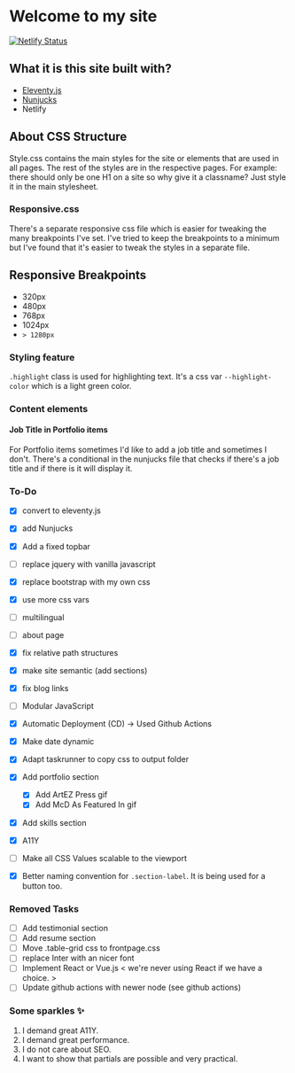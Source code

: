 # Welcome to my site
[![Netlify Status](https://api.netlify.com/api/v1/badges/05ee597d-181b-4a9b-a205-799e28bcce29/deploy-status)](https://app.netlify.com/projects/magaliechetrit/deploys)

## What it is this site built with?
- [Eleventy.js](https://www.11ty.dev)
- [Nunjucks](https://github.com/mozilla/nunjucks)
- Netlify

## About CSS Structure
Style.css contains the main styles for the site or elements that are used in all pages. The rest of the styles are in the respective pages.
For example: there should only be one H1 on a site so why give it a classname? Just style it in the main stylesheet.

### Responsive.css
There's a separate responsive css file which is easier for tweaking the many breakpoints I've set. I've tried to keep the breakpoints to a minimum but I've found that it's easier to tweak the styles in a separate file.

## Responsive Breakpoints
- 320px
- 480px
- 768px
- 1024px
- `> 1280px`

### Styling feature
`.highlight` class is used for highlighting text. It's a css var `--highlight-color` which is a light green color.

### Content elements
#### Job Title in Portfolio items
For Portfolio items sometimes I'd like to add a job title and sometimes I don't. There's a conditional in the nunjucks file that checks if there's a job title and if there is it will display it.

### To-Do
- [x] convert to eleventy.js
- [x] add Nunjucks
- [x] Add a fixed topbar
- [ ] replace jquery with vanilla javascript
- [x] replace bootstrap with my own css
- [x] use more css vars
- [ ] multilingual
- [ ] about page
- [x] fix relative path structures
- [x] make site semantic (add sections)
- [x] fix blog links
- [ ] Modular JavaScript
- [x] Automatic Deployment (CD) -> Used Github Actions
- [x] Make date dynamic
- [x] Adapt taskrunner to copy css to output folder
- [x] Add portfolio section
    - [x] Add ArtEZ Press gif
    - [x] Add McD As Featured In gif
- [x] Add skills section
- [x] A11Y
- [ ] Make all CSS Values scalable to the viewport
- [x] Better naming convention for `.section-label`. It is being used for a button too.



### Removed Tasks
- [ ] Add testimonial section
- [ ] Add resume section
- [ ] Move .table-grid css to frontpage.css
- [ ] replace Inter with an nicer font
- [ ] Implement React or Vue.js < we're never using React if we have a choice. >
- [ ] Update github actions with newer node (see github actions) <moved to Netlify>

### Some sparkles ✨
1. I demand great A11Y.
2. I demand great performance.
3. I do not care about SEO.
4. I want to show that partials are possible and very practical.
